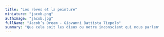 ```yaml
---
title: "Les rêves et la peinture"
miniature: "jacob.png"
authImage: "jacob.jpg"
fullName: "Jacob’s Dream - Giovanni Battista Tiepolo"
summary: "Que cela soit les dieux ou notre inconscient qui nous parlent à travers eux, les rêves ont la réputation ancienne de nous révéler des vérités sur nous-mêmes."
---
```

